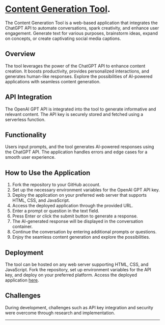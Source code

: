 # [Content Generation Tool](https://velvety-rolypoly-bcfc11.netlify.app/).

The Content Generation Tool is a web-based application that integrates the ChatGPT API to automate conversations, spark creativity, and enhance user engagement. Generate text for various purposes, brainstorm ideas, expand on concepts, or create captivating social media captions.

## Overview
The tool leverages the power of the ChatGPT API to enhance content creation. It boosts productivity, provides personalized interactions, and generates human-like responses. Explore the possibilities of AI-powered applications with seamless content generation.

## API Integration
The OpenAI GPT API is integrated into the tool to generate informative and relevant content. The API key is securely stored and fetched using a serverless function.

## Functionality
Users input prompts, and the tool generates AI-powered responses using the ChatGPT API. The application handles errors and edge cases for a smooth user experience.

## How to Use the Application
1. Fork the repository to your GitHub account.
2. Set up the necessary environment variables for the OpenAI GPT API key.
3. Deploy the application on your preferred web server that supports HTML, CSS, and JavaScript.
4. Access the deployed application through the provided URL.
5. Enter a prompt or question in the text field.
6. Press Enter or click the submit button to generate a response.
7. The AI-generated response will be displayed in the conversation container.
8. Continue the conversation by entering additional prompts or questions.
9. Enjoy the seamless content generation and explore the possibilities.

## Deployment
The tool can be hosted on any web server supporting HTML, CSS, and JavaScript. Fork the repository, set up environment variables for the API key, and deploy on your preferred platform. Access the deployed application [here](https://velvety-rolypoly-bcfc11.netlify.app/).

## Challenges
During development, challenges such as API key integration and security were overcome through research and implementation.

---
